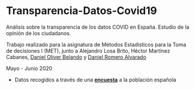 # Transparencia-Datos-Covid19
Análisis sobre la transparencia de los datos COVID en España. Estudio de la opinión de los ciudadanos. 

Trabajo realizado para la asignatura de Métodos Estadísticos para la Toma de decisiones I (MET), junto a Alejandro Losa Brito, Héctor Martínez Cabanes, [Daniel Oliver Belando](https://github.com/PandAsGod) y [Daniel Romero Alvarado](https://github.com/Daniframe)

Mayo - Junio 2020

- Datos recogidos a través de una [**encuesta**](https://docs.google.com/forms/d/e/1FAIpQLSd8v4PzO35ZYIcIoVyjPksgCv64A-V_fobk89YpSyDWc-xsNw/viewform) a la población española 
